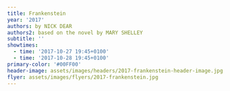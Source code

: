 ```yaml
---
title: Frankenstein
year: '2017'
authors: by NICK DEAR
authors2: based on the novel by MARY SHELLEY
subtitle: ''
showtimes:
  - time: '2017-10-27 19:45+0100'
  - time: '2017-10-28 19:45+0100'
primary-color: '#00FF00'
header-image: assets/images/headers/2017-frankenstein-header-image.jpg
flyer: assets/images/flyers/2017-frankenstein.jpg
---
```


